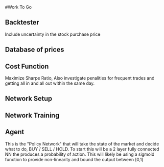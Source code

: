 #Work To Go

## Backtester
Include uncertainty in the stock purchase price

## Database of prices

## Cost Function
Maximize Sharpe Ratio, Also investigate penalities for frequent trades and getting all in and all out within the same day.  

## Network Setup

## Network Training

## Agent
This is the "Policy Network" that will take the state of the market and decide what to do, BUY / SELL / HOLD.  To start this will be a 2 layer fully connected NN the produces a probability of action.  This will likely be using a sigmoid function to provide non-linearity and bound the output between [0,1]

